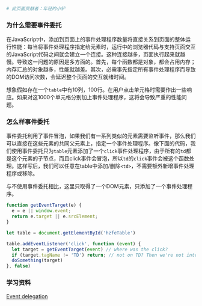 ```bash
# 此页面贡献者：年轻的小铲
```
### 为什么需要事件委托

在JavaScript中，添加到页面上的事件处理程序数量将直接关系到页面的整体运行性能：每当将事件处理程序指定给元素时，运行中的浏览器代码与支持页面交互的JavaScript代码之间就会建立一个连接。这种连接越多，页面执行起来就越慢。导致这一问题的原因是多方面的。首先，每个函数都是对象，都会占用内存；内存汇总的对象越多，性能就越差。其次，必需事先指定所有事件处理程序而导致的DOM访问次数，会延迟整个页面的交互就绪时间。

想象假如存在一个`table`中有10列，100行。在用户点击单元格时需要作出一些响应。如果对这1000个单元格分别加上事件处理程序，这将会导致严重的性能问题。

### 怎么样事件委托

事件委托利用了事件冒泡，如果我们有一系列类似的元素需要监听事件，那么我们可以直接在这些元素的共同父元素上，指定一个事件处理程序。像下面的代码，我们使用事件委托只为`table`元素添加了一个`click`事件处理程序，由于所有的`td`都是这个元素的子节点，而且click事件会冒泡，所以`td`的`click`事件会被这个函数处理。这样写后，我们可以任意在table中添加/删除`<td>`，不需要额外新增事件处理程序或移除。

与不使用事件委托相比，这里只取得了一个DOM元素，只添加了一个事件处理程序。

```javascript
function getEventTarget(e) {
  e = e || window.event;
  return e.target || e.srcElement;
}

let table = document.getElementById('hzfeTable')

table.addEventListener('click', function (event) {
  let target = getEventTarget(event) // where was the click?
  if (target.tagName != 'TD') return; // not on TD? Then we're not interested
  doSomething(target)
}, false)
```

### 学习资料
[Event delegation](https://javascript.info/event-delegation)